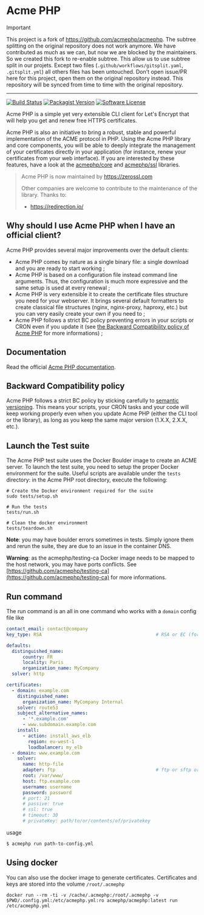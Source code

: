 Acme PHP
========

>[!IMPORTANT]
> This project is a fork of https://github.com/acmephp/acmephp. The
> subtree splitting on the original repository does not work anymore. We have
> contributed as much as we can, but now we are blocked by the maintainers. So
> we created this fork to re-enable subtree. This allow us to use subtree split
> in our projets. Except two files (`.github/workflows/gitsplit.yaml`,
> `.gitsplit.yml`) all others files has been untouched. Don't open issue/PR here
> for this project, open them on the original repository instead. This repository will
> be synced from time to time with the original repository.

---

[![Build Status](https://img.shields.io/github/actions/workflow/status/acmephp/acmephp/test-build.yaml?branch=master&style=flat-square)](https://github.com/acmephp/acmephp/actions/workflows/test-build.yaml?query=branch%3Amaster)
[![Packagist Version](https://img.shields.io/packagist/v/acmephp/acmephp.svg?style=flat-square)](https://packagist.org/packages/acmephp/acmephp)
[![Software License](https://img.shields.io/badge/license-MIT-brightgreen.svg?style=flat-square)](LICENSE)

Acme PHP is a simple yet very extensible CLI client for Let's Encrypt that will help
you get and renew free HTTPS certificates.

Acme PHP is also an initiative to bring a robust, stable and powerful implementation
of the ACME protocol in PHP. Using the Acme PHP library and core components, you will be
able to deeply integrate the management of your certificates directly in your application
(for instance, renew your certificates from your web interface). If you are interested
by these features, have a look at the [acmephp/core](https://github.com/acmephp/core) and
[acmephp/ssl](https://github.com/acmephp/ssl) libraries.

>  Acme PHP is now maintained by https://zerossl.com
>
> Other companies are welcome to contribute to the maintenance of the library. Thanks to:
> - https://redirection.io/

## Why should I use Acme PHP when I have an official client?

Acme PHP provides several major improvements over the default clients:
-   Acme PHP comes by nature as a single binary file: a single download and you are ready to start working ;
-   Acme PHP is based on a configuration file instead command line arguments.
    Thus, the configuration is much more expressive and the same setup is used at every renewal ;
-   Acme PHP is very extensible it to create the certificate files structure you need for your webserver.
    It brings several default formatters to create classical file structures
    (nginx, nginx-proxy, haproxy, etc.) but you can very easily create your own if you need to ;
-   Acme PHP follows a strict BC policy preventing errors in your scripts or CRON even if you update it (see
    [the Backward Compatibility policy of Acme PHP](#backward-compatibility-policy) for more informations) ;

## Documentation

Read the official [Acme PHP documentation](https://acmephp.github.io).

## Backward Compatibility policy

Acme PHP follows a strict BC policy by sticking carefully to [semantic versioning](http://semver.org). This means
your scripts, your CRON tasks and your code will keep working properly even when you update Acme PHP (either the CLI
tool or the library), as long as you keep the same major version (1.X.X, 2.X.X, etc.).

## Launch the Test suite

The Acme PHP test suite uses the Docker Boulder image to create an ACME server.
To launch the test suite, you need to setup the proper Docker environment for the suite.
Useful scripts are available under the `tests` directory: in the Acme PHP root directory,
execute the following:

```
# Create the Docker environment required for the suite
sudo tests/setup.sh

# Run the tests
tests/run.sh

# Clean the docker environment
tests/teardown.sh
```

**Note**: you may have boulder errors sometimes in tests. Simply ignore them and rerun the suite,
they are due to an issue in the container DNS.

**Warning**: as the acmephp/testing-ca Docker image needs to be mapped to the host network,
you may have ports conflicts. See [https://github.com/acmephp/testing-ca](https://github.com/acmephp/testing-ca)
for more informations.

## Run command

The run command is an all in one command who works with a `domain`
config file like

```yaml
contact_email: contact@company
key_type: RSA                                          # RSA or EC (for ECDSA). Default "RSA"

defaults:
  distinguished_name:
      country: FR
      locality: Paris
      organization_name: MyCompany
  solver: http

certificates:
  - domain: example.com
    distinguished_name:
      organization_name: MyCompany Internal
    solver: route53
    subject_alternative_names:
      - '*.example.com'
      - www.subdomain.example.com
    install:
      - action: install_aws_elb
        region: eu-west-1
        loadbalancer: my_elb
  - domain: www.example.com
    solver:
      name: http-file
      adapter: ftp                                     # ftp or sftp or local, see https://flysystem.thephpleague.com/
      root: /var/www/
      host: ftp.example.com
      username: username
      password: password
      # port: 21
      # passive: true
      # ssl: true
      # timeout: 30
      # privateKey: path/to/or/contents/of/privatekey
```

usage

```bash
$ acmephp run path-to-config.yml
```

## Using docker

You can also use the docker image to generate certificates.
Certificates and keys are stored into the volume `/root/.acmephp`

```
docker run --rm -ti -v /cache/.acmephp:/root/.acmephp -v $PWD/.config.yml:/etc/acmephp.yml:ro acmephp/acmephp:latest run /etc/acmephp.yml
```

